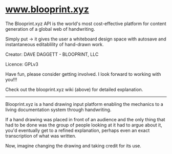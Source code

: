 # www.blooprint.xyz
The Blooprint.xyz API is the world's most cost-effective platform for content generation of a global web of handwriting.

Simply put -> it gives the user a whiteboard design space with autosave and instantaneous editablility of hand-drawn work.

Creator:	DAVE DAGGETT - BLOOPRINT, LLC

Licence:	GPLv3

Have fun, please consider getting involved.  I look forward to working with you!!!

Check out the blooprint.xyz wiki (above) for detailed explanation.
____________________________________________________________________________

Blooprint.xyz is a hand drawing input platform enabling the mechanics to a living documentation system through handwriting.

If a hand drawing was placed in front of an audience and the only thing that had to be done was the group of people looking at it had to argue about it, you'd eventually get to a refined explanation, perhaps even an exact transcription of what was written.

Now, imagine changing the drawing and taking credit for its use.
